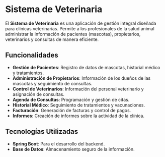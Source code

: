 # Sistema de Veterinaria

El **Sistema de Veterinaria** es una aplicación de gestión integral diseñada para clínicas veterinarias. Permite a los profesionales de la salud animal administrar la información de pacientes (mascotas), propietarios, veterinarios y consultas de manera eficiente.

## Funcionalidades

- **Gestión de Pacientes**: Registro de datos de mascotas, historial médico y tratamientos.
- **Administración de Propietarios**: Información de los dueños de las mascotas y seguimiento de consultas.
- **Control de Veterinarios**: Información del personal veterinario y asignación de consultas.
- **Agenda de Consultas**: Programación y gestión de citas.
- **Historial Médico**: Seguimiento de tratamientos y vacunaciones.
- **Facturación**: Generación de facturas y control de pagos.
- **Informes**: Creación de informes sobre la actividad de la clínica.

## Tecnologías Utilizadas

- **Spring Boot**: Para el desarrollo del backend.
- **Base de Datos**: Almacenamiento seguro de la información.

